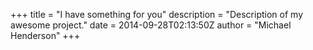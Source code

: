 +++
title = "I have something for you"
description = "Description of my awesome project."
date = 2014-09-28T02:13:50Z
author = "Michael Henderson"
+++